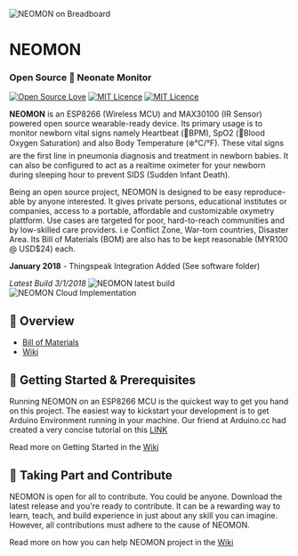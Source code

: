 
![NEOMON on Breadboard](https://i.imgur.com/zS2aS2z.jpg "NEOMON on Breadboard")
# NEOMON
### Open Source :baby: Neonate Monitor
[![Open Source Love](https://badges.frapsoft.com/os/v2/open-source.svg?v=103)](https://github.com/ellerbrock/open-source-badges/) [![MIT Licence](https://badges.frapsoft.com/os/mit/mit.svg?v=103)](https://opensource.org/licenses/mit-license.php) [![MIT Licence](https://img.shields.io/badge/status-prototype-orange.svg)]()

**NEOMON** is an ESP8266 (Wireless MCU) and MAX30100 (IR Sensor) powered open source wearable-ready device. Its primary usage is to monitor newborn vital signs namely Heartbeat (:heartbeat:BPM), SpO2 (:syringe:Blood Oxygen Saturation) and also Body Temperature (:snowflake:°C/°F). These vital signs are the first line in pneumonia diagnosis and treatment in newborn babies. It can also be configured to act as a realtime oximeter for your newborn during sleeping hour to prevent SIDS (Sudden Infant Death).

Being an open source project, NEOMON is designed to be easy reproduce-able by anyone interested. It gives private persons, educational institutes or companies, access to a portable, affordable and customizable oxymetry plattform. Use cases are targeted for poor, hard-to-reach communities and by low-skilled care providers. i.e Conflict Zone, War-torn countries, Disaster Area. Its Bill of Materials (BOM) are also has to be kept reasonable (MYR100 @ USD$24) each.

**January 2018** - Thingspeak Integration Added (See software folder)

*Latest Build 3/1/2018*
![NEOMON latest build](https://i.imgur.com/vebr8jY.jpg "NEOMON latest build")
![NEOMON Cloud Implementation](https://i.imgur.com/mCI8nUA.png "NEOMON Cloud Implementation")


## :pushpin: Overview

* [Bill of Materials](https://www.findchips.com/u/list/46405-neomon-neonate-monitor-pulse-oximetry)
* [Wiki](https://github.com/nurfaizfoat/neomon-opensource-oxymetry/wiki)

## :pushpin: Getting Started & Prerequisites
Running NEOMON on an ESP8266 MCU is the quickest way to get you hand on this project. The easiest way to kickstart your development is to get Arduino Environment running in your machine. Our friend at Arduino.cc had created a very concise tutorial on this [LINK](https://www.arduino.cc/en/Guide/ArduinoUno)

Read more on Getting Started in the [Wiki](https://github.com/nurfaizfoat/neomon-opensource-oxymetry/wiki)

## :pushpin: Taking Part and Contribute
NEOMON is open for all to contribute. You could be anyone. Download the latest release and you're ready to contribute. It can be a rewarding way to learn, teach, and build experience in just about any skill you can imagine. However, all contributions must adhere to the cause of NEOMON. 

Read more on how you can help NEOMON project in the [Wiki](https://github.com/nurfaizfoat/neomon-opensource-oxymetry/wiki) 


